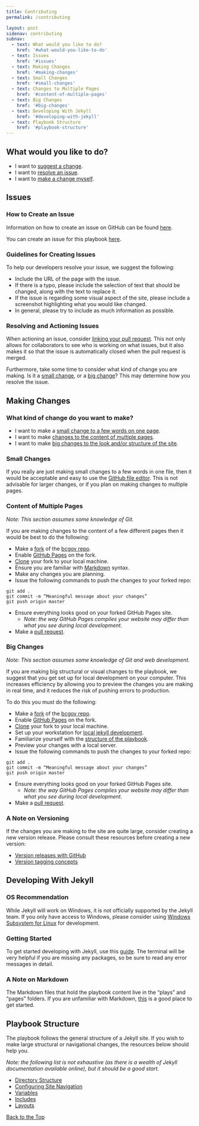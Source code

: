 ```yaml
---
title: Contributing
permalink: /contributing

layout: post
sidenav: contributing
subnav:
  - text: What would you like to do?
    href: '#what-would-you-like-to-do'
  - text: Issues
    href: '#issues'
  - text: Making Changes
    href: '#making-changes'
  - text: Small Changes
    href: '#small-changes'
  - text: Changes to Multiple Pages
    href: '#content-of-multiple-pages'
  - text: Big Changes
    href: '#big-changes'
  - text: Developing With Jekyll
    href: '#developing-with-jekyll'
  - text: Playbook Structure
    href: '#playbook-structure'
---
```

## What would you like to do?
- I want to [suggest a change](#issues).
- I want to [resolve an issue](#resolving-and-actioning-issues).
- I want to [make a change myself](#making-changes).

## Issues
### How to Create an Issue
Information on how to create an issue on GitHub can be found [here](https://help.github.com/en/github/managing-your-work-on-github/creating-an-issue). 

You can create an issue for this playbook [here](https://github.com/bcgov/CITZ-IMB-playbook/issues/new/).

### Guidelines for Creating Issues
To help our developers resolve your issue, we suggest the following:
- Include the URL of the page with the issue.
- If there is a typo, please include the selection of text that should be changed, along with the text to replace it.
- If the issue is regarding some visual aspect of the site, please include a screenshot highlighting what you would like changed.
- In general, please try to include as much information as possible.

### Resolving and Actioning Issues
When actioning an issue, consider [linking your pull request](https://help.github.com/en/github/managing-your-work-on-github/linking-a-pull-request-to-an-issue). This not only allows for collaborators to see who is working on what issues, but it also makes it so that the issue is automatically closed when the pull request is merged.

Furthermore, take some time to consider what kind of change you are making. Is it a [small change](#small-changes), or a [big change](#big-changes)? This may determine how you resolve the issue.

## Making Changes
### What kind of change do you want to make?
- I want to make a [small change to a few words on one page](#small-changes).
- I want to make [changes to the content of multiple pages](#content-of-multiple-pages).
- I want to make [big changes to the look and/or structure of the site](#big-changes).

### Small Changes
If you really are just making small changes to a few words in one file, then it would be acceptable and easy to use the [GitHub file editor](https://help.github.com/en/github/managing-files-in-a-repository/editing-files-in-your-repository). This is not advisable for larger changes, or if you plan on making changes to multiple pages.

### Content of Multiple Pages
*Note: This section assumes some knowledge of Git.*

If you are making changes to the content of a few different pages then it would be best to do the following:
- Make a [fork](https://help.github.com/en/enterprise/2.13/user/articles/fork-a-repo#:~:text=A%20fork%20is%20a%20copy,point%20for%20your%20own%20idea.) of the [bcgov repo](https://github.com/bcgov/CITZ-IMB-playbook).
- Enable [GitHub Pages](https://help.github.com/en/github/working-with-github-pages/configuring-a-publishing-source-for-your-github-pages-site) on the fork.
- [Clone](https://help.github.com/en/github/creating-cloning-and-archiving-repositories/cloning-a-repository) your fork to your local machine.
- Ensure you are familiar with [Markdown](#a-note-on-markdown) syntax.
- Make any changes you are planning.
- Issue the following commands to push the changes to your forked repo:
~~~~ 
git add . 
git commit -m “Meaningful message about your changes”
git push origin master
~~~~
- Ensure everything looks good on your forked GitHub Pages site.
    - *Note: the way GitHub Pages compiles your website may differ than what you see during local development.*
- Make a [pull request](https://help.github.com/en/github/collaborating-with-issues-and-pull-requests/about-pull-requests).

### Big Changes
*Note: This section assumes some knowledge of Git and web development.*

If you are making big structural or visual changes to the playbook, we suggest that you get set up for local development on your computer. This increases efficiency by allowing you to preview the changes you are making in real time, and it reduces the risk of pushing errors to production.

To do this you must do the following:
- Make a [fork](https://help.github.com/en/enterprise/2.13/user/articles/fork-a-repo#:~:text=A%20fork%20is%20a%20copy,point%20for%20your%20own%20idea.) of the [bcgov repo](https://github.com/bcgov/CITZ-IMB-playbook).
- Enable [GitHub Pages](https://help.github.com/en/github/working-with-github-pages/configuring-a-publishing-source-for-your-github-pages-site) on the fork.
- [Clone](https://help.github.com/en/github/creating-cloning-and-archiving-repositories/cloning-a-repository) your fork to your local machine.
- Set up your workstation for [local jekyll development](#developing-with-jekyll).
- Familiarize yourself with the [structure of the playbook](#playbook-structure).
- Preview your changes with a local server.
- Issue the following commands to push the changes to your forked repo:
~~~~ 
git add . 
git commit -m “Meaningful message about your changes”
git push origin master
~~~~
- Ensure everything looks good on your forked GitHub Pages site.
    - *Note: the way GitHub Pages compiles your website may differ than what you see during local development.*
- Make a [pull request](https://help.github.com/en/github/collaborating-with-issues-and-pull-requests/about-pull-requests).

### A Note on Versioning
If the changes you are making to the site are quite large, consider creating a new version release. Please consult these resources before creating a new version:
- [Version releases with GitHub](https://help.github.com/en/github/administering-a-repository/managing-releases-in-a-repository)
- [Version tagging concepts](https://semver.org/) 

## Developing With Jekyll
### OS Recommendation
While Jekyll will work on Windows, it is not officially supported by the Jekyll team. If you only have access to Windows, please consider using [Windows Subsystem for Linux](https://docs.microsoft.com/en-us/windows/wsl/) for development.

### Getting Started
To get started developing with Jekyll, use this [guide](https://jekyllrb.com/docs/). The terminal will be very helpful if you are missing any packages, so be sure to read any error messages in detail.

### A Note on Markdown
The Markdown files that hold the playbook content live in the “plays” and “pages” folders. If you are unfamiliar with Markdown, [this](https://www.markdownguide.org/basic-syntax/) is a good place to get started.

## Playbook Structure
The playbook follows the general structure of a Jekyll site. If you wish to make large structural or navigational changes, the resources below should help you.

*Note: the following list is not exhaustive (as there is a wealth of Jekyll documentation available online), but it should be a good start.*
- [Directory Structure](https://jekyllrb.com/docs/structure/)
- [Configuring Site Navigation](https://jekyllrb.com/tutorials/navigation/)
- [Variables](https://jekyllrb.com/docs/variables/)
- [Includes](https://jekyllrb.com/docs/includes/)
- [Layouts](https://jekyllrb.com/docs/layouts/)

[Back to the Top](#)


